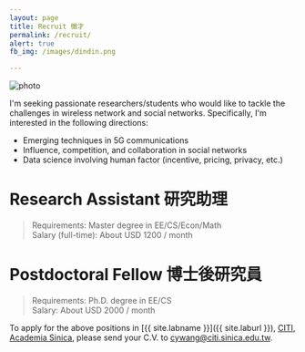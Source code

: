 ```yaml
---
layout: page
title: Recruit 徵才
permalink: /recruit/
alert: true
fb_img: /images/dindin.png

---
```

<img src="../images/dindin.png" alt="photo" style="max-width: 800px" />

I'm seeking passionate researchers/students who would like to tackle the challenges in wireless network and social networks. Specifically, I'm interested in the following directions:

* Emerging techniques in 5G communications
* Influence, competition, and collaboration in social networks
* Data science involving human factor (incentive, pricing, privacy, etc.)

# Research Assistant 研究助理

> Requirements: Master degree in EE/CS/Econ/Math  
> Salary (full-time): About USD 1200 / month

# Postdoctoral Fellow 博士後研究員

> Requirements: Ph.D. degree in EE/CS  
> Salary: About USD 2000 / month

To apply for the above positions in [{{ site.labname }}]({{ site.laburl }}), [CITI, Academia Sinica](http://citi.sinica.edu.tw), please send your C.V. to <cywang@citi.sinica.edu.tw>.

<div id="fb-root"></div>
<script>(function(d, s, id) {
  var js, fjs = d.getElementsByTagName(s)[0];
  if (d.getElementById(id)) return;
  js = d.createElement(s); js.id = id;
  js.src = "//connect.facebook.net/zh_TW/sdk.js#xfbml=1&version=v2.4";
  fjs.parentNode.insertBefore(js, fjs);
}(document, 'script', 'facebook-jssdk'));</script>
<div class="fb-share-button" data-href="{{ page.url }}" data-layout="button"></div>
